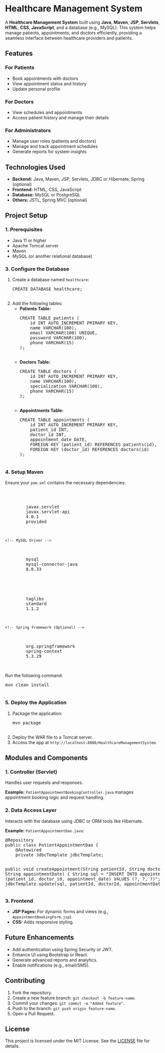 <h1>Healthcare Management System</h1>
    <p>A <strong>Healthcare Management System</strong> built using <strong>Java</strong>, <strong>Maven</strong>, <strong>JSP</strong>, <strong>Servlets</strong>, <strong>HTML</strong>, <strong>CSS</strong>, <strong>JavaScript</strong>, and a database (e.g., MySQL). This system helps manage patients, appointments, and doctors efficiently, providing a seamless interface between healthcare providers and patients.</p>

  <h2>Features</h2>
    <h3>For Patients</h3>
    <ul>
        <li>Book appointments with doctors</li>
        <li>View appointment status and history</li>
        <li>Update personal profile</li>
    </ul>

   <h3>For Doctors</h3>
    <ul>
        <li>View schedules and appointments</li>
        <li>Access patient history and manage their details</li>
    </ul>

   <h3>For Administrators</h3>
    <ul>
        <li>Manage user roles (patients and doctors)</li>
        <li>Manage and track appointment schedules</li>
        <li>Generate reports for system insights</li>
    </ul>

   <h2>Technologies Used</h2>
    <ul>
        <li><strong>Backend:</strong> Java, Maven, JSP, Servlets, JDBC or Hibernate, Spring (optional)</li>
        <li><strong>Frontend:</strong> HTML, CSS, JavaScript</li>
        <li><strong>Database:</strong> MySQL or PostgreSQL</li>
        <li><strong>Others:</strong> JSTL, Spring MVC (optional)</li>
    </ul>

   <h2>Project Setup</h2>
    <h3>1. Prerequisites</h3>
    <ul>
        <li>Java 11 or higher</li>
        <li>Apache Tomcat server</li>
        <li>Maven</li>
        <li>MySQL (or another relational database)</li>
    </ul>

   <h3>3. Configure the Database</h3>
    <ol>
        <li>Create a database named <code>healthcare</code>:
            <pre>
CREATE DATABASE healthcare;
            </pre>
        </li>
        <li>Add the following tables:
            <ul>
                <li><strong>Patients Table:</strong>
                    <pre>
CREATE TABLE patients (
    id INT AUTO_INCREMENT PRIMARY KEY,
    name VARCHAR(100),
    email VARCHAR(100) UNIQUE,
    password VARCHAR(100),
    phone VARCHAR(15)
);
                    </pre>
                </li>
                <li><strong>Doctors Table:</strong>
                    <pre>
CREATE TABLE doctors (
    id INT AUTO_INCREMENT PRIMARY KEY,
    name VARCHAR(100),
    specialization VARCHAR(100),
    phone VARCHAR(15)
);
                    </pre>
                </li>
                <li><strong>Appointments Table:</strong>
                    <pre>
CREATE TABLE appointments (
    id INT AUTO_INCREMENT PRIMARY KEY,
    patient_id INT,
    doctor_id INT,
    appointment_date DATE,
    FOREIGN KEY (patient_id) REFERENCES patients(id),
    FOREIGN KEY (doctor_id) REFERENCES doctors(id)
);
                    </pre>
                </li>
            </ul>
        </li>
    </ol>

   <h3>4. Setup Maven</h3>
   <p>Ensure your <code>pom.xml</code> contains the necessary dependencies:</p>
    <div class="code-block">
<pre>
<dependencies>
  <!-- Servlet API -->
    <dependency>
        <groupId>javax.servlet</groupId>
        <artifactId>javax.servlet-api</artifactId>
        <version>4.0.1</version>
        <scope>provided</scope>
    </dependency>

    <!-- MySQL Driver -->
   <dependency>
        <groupId>mysql</groupId>
        <artifactId>mysql-connector-java</artifactId>
        <version>8.0.33</version>
    </dependency>

   <!-- JSP Tag library -->
   <dependency>
        <groupId>taglibs</groupId>
        <artifactId>standard</artifactId>
        <version>1.1.2</version>
    </dependency>

    <!-- Spring Framework (Optional) -->
   <dependency>
        <groupId>org.springframework</groupId>
        <artifactId>spring-context</artifactId>
        <version>5.3.29</version>
    </dependency>
</dependencies>
</pre>
    </div>

   <p>Run the following command:</p>
    <pre>
mvn clean install
    </pre>

   <h3>5. Deploy the Application</h3>
   <ol>
        <li>Package the application:
            <pre>
mvn package
            </pre>
        </li>
        <li>Deploy the WAR file to a Tomcat server.</li>
        <li>Access the app at <code>http://localhost:8080/HealthcareManagementSystem</code>.</li>
    </ol>

   <h2>Modules and Components</h2>
   <h3>1. Controller (Servlet)</h3>
    <p>Handles user requests and responses.</p>
    <p><strong>Example:</strong> <code>PatientAppointmentBookingController.java</code> manages appointment booking logic and request handling.</p>

   <h3>2. Data Access Layer</h3>
   <p>Interacts with the database using JDBC or ORM tools like Hibernate.</p>
    <p><strong>Example:</strong> <code>PatientAppointmentDao.java</code>:</p>
    <pre>
@Repository
public class PatientAppointmentDao {
    @Autowired
    private JdbcTemplate jdbcTemplate;

   public void createAppointment(String patientId, String doctorId, String appointmentDate) {
        String sql = "INSERT INTO appointments (patient_id, doctor_id, appointment_date) VALUES (?, ?, ?)";
        jdbcTemplate.update(sql, patientId, doctorId, appointmentDate);
    }
}
    </pre>

   <h3>3. Frontend</h3>
    <ul>
        <li><strong>JSP Pages:</strong> For dynamic forms and views (e.g., <code>AppointmentBookingForm.jsp</code>).</li>
        <li><strong>CSS:</strong> Adds responsive styling.</li>
    </ul>

   <h2>Future Enhancements</h2>
    <ul>
        <li>Add authentication using Spring Security or JWT.</li>
        <li>Enhance UI using Bootstrap or React.</li>
        <li>Generate advanced reports and analytics.</li>
        <li>Enable notifications (e.g., email/SMS).</li>
    </ul>

   <h2>Contributing</h2>
   <ol>
        <li>Fork the repository.</li>
        <li>Create a new feature branch: <code>git checkout -b feature-name</code>.</li>
        <li>Commit your changes: <code>git commit -m "Added feature"</code>.</li>
        <li>Push to the branch: <code>git push origin feature-name</code>.</li>
        <li>Open a Pull Request.</li>
    </ol>

   <h2>License</h2>
    <p>This project is licensed under the MIT License. See the <a href="#">LICENSE</a> file for details.</p>
</body>
</html>
